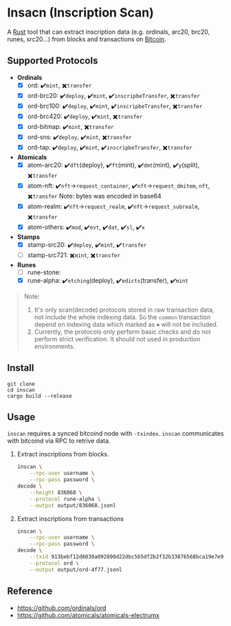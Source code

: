 # Insacn (Inscription Scan)

A [Rust](https://www.rust-lang.org/) tool that can extract inscription data (e.g. ordinals, arc20, brc20, runes, src20...) from blocks and transactions on [Bitcoin](https://bitcoin.org/).

## Supported Protocols
- **Ordinals**
    - [x] ord: ✔️`mint`, ✖️`transfer`
    - [x] ord-brc20: ✔️`deploy`, ✔️`mint`, ✔️`inscripbeTransfer`, ✖️`transfer`
    - [x] ord-brc100: ✔️`deploy`, ✔️`mint`, ✔️`inscripbeTransfer`, ✖️`transfer`
    - [x] ord-brc420: ✔️`deploy`, ✔️`mint`, ✖️`transfer`
    - [x] ord-bitmap: ✔️`mint`, ✖️`transfer`
    - [x] ord-sns: ✔️`deploy`, ✔️`mint`, ✖️`transfer`
    - [x] ord-tap: ✔️`deploy`, ✔️`mint`, ✔️`inscripbeTransfer`, ✖️`transfer`
- **Atomicals**
    - [x] atom-arc20: ✔️`dft`(deploy), ✔️`ft`(mint), ✔️`dmt`(mint), ✔️`y`(split), ✖️`transfer`
    - [x] atom-nft: ✔️`nft`->`request_container`, ✔️`nft`->`request_dmitem`, `nft`, ✖️`transfer` Note: bytes was encoded in base64
    - [x] atom-realm: ✔️`nft`->`request_realm`, ✔️`nft`->`request_subrealm`, ✖️`transfer`
    - [x] atom-others: ✔️`mod`, ✔️`evt`, ✔️`dat`, ✔️`sl`, ✔️`x`
- **Stamps**
    - [x] stamp-src20: ✔️`deploy`, ✔️`mint`, ✔️`transfer`
    - [ ] stamp-src721: ✖️`mint`, ✖️`transfer`
- **Runes**
    - [ ] rune-stone: 
    - [x] rune-alpha: ✔️`etching`(deploy), ✔️`edicts`(transfer), ✔️`mint`

> Note: 
>1. It's only scan(decode) protocols stored in raw transaction data, not include the whole indexing data. So the `common` transaction depend on indexing data which marked as `✖️` will not be included.
>2. Currently, the protocols only perform basic checks and do not perform strict verification. It should not used in production environments.

## Install
```
git clone 
cd inscan
cargo build --release
```


## Usage
`inscan` requires a synced bitcoind node with `-txindex`. `inscan` communicates with bitcoind via RPC to retrive data. 

1. Extract inscriptions from blocks.
    ``` bash
    inscan \
        --rpc-user username \
        --rpc-pass password \
    decode \
        --height 836068 \
        --protocol rune-alpha \
        --output output/836068.jsonl
    ```

2. Extract inscriptions from transactions
    ``` bash
    inscan \
        --rpc-user username \
        --rpc-pass password \
    decode \
        --txid 913bebf12d6030a092890d22dbc565df2b2f32b33876568bca19e7e92fbe4f77 \
        --protocol ord \
        --output output/ord-4f77.jsonl
    ```

## Reference
- https://github.com/ordinals/ord
- https://github.com/atomicals/atomicals-electrumx